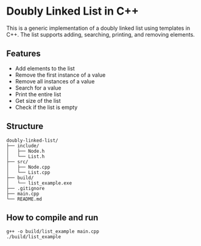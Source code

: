 # Doubly Linked List in C++

This is a generic implementation of a doubly linked list using templates in C++. The list supports adding, searching, printing, and removing elements.

## Features
- Add elements to the list
- Remove the first instance of a value
- Remove all instances of a value
- Search for a value
- Print the entire list
- Get size of the list
- Check if the list is empty

## Structure
```
doubly-linked-list/
├── include/
│   ├── Node.h
│   └── List.h
├── src/
│   ├── Node.cpp
│   └── List.cpp
├── build/
│   └── list_example.exe
├── .gitignore
├── main.cpp
└── README.md
```

## How to compile and run
```
g++ -o build/list_example main.cpp
./build/list_example
```
